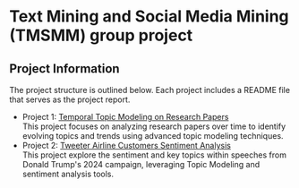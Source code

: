 # Text Mining and Social Media Mining (TMSMM) group project

## Project Information

The project structure is outlined below. Each project includes a README file that serves as the project report.

- Project 1: [Temporal Topic Modeling on Research Papers](project1) \
    This project focuses on analyzing research papers over time to identify evolving topics and trends using advanced topic modeling techniques.
- Project 2: [Tweeter Airline Customers Sentiment Analysis](project2) \
    This project explore the sentiment and key topics within speeches from Donald Trump's 2024 campaign, leveraging Topic Modeling and sentiment analysis tools.
